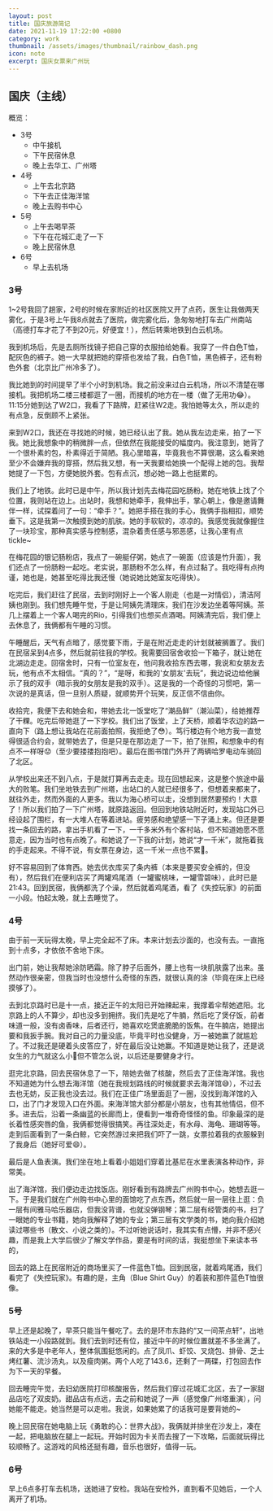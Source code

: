 ```yaml
---
layout: post
title: 国庆旅游简记
date: 2021-11-19 17:22:00 +0800
category: work
thumbnail: /assets/images/thumbnail/rainbow_dash.png
icon: note
excerpt: 国庆女票来广州玩
---
```


<!--more-->

## 国庆（主线）

概览：

- 3号
  - 中午接机
  - 下午民宿休息
  - 晚上去华工、广州塔
- 4号
  - 上午去北京路
  - 下午去正佳海洋馆
  - 晚上去购书中心
- 5号
  - 上午去喝早茶
  - 下午在花城汇走了一下
  - 晚上民宿休息
- 6号
  - 早上去机场

### 3号

1~2号我回了趟家，2号的时候在家附近的社区医院又开了点药，医生让我做两天雾化，于是3号上午我8点就去了医院，做完雾化后，急匆匆地打车去广州南站（高德打车才花了不到20元，好便宜！），然后转乘地铁到白云机场。

我到机场后，先是去厕所找镜子把自己穿的衣服拍给她看。我穿了一件白色T恤，配灰色的裤子。她一大早就把她的穿搭也发给了我，白色T恤，黑色裤子，还有粉色外套（北京比广州冷多了）。

我比她到的时间提早了半个小时到机场。我之前没来过白云机场，所以不清楚在哪接机。我把机场二楼三楼都逛了一圈，而接机的地方在一楼（做了无用功😂）。11:15分她到达了W2口，我看了下路牌，赶紧往W2走。我怕她等太久，所以走的有点急，反倒顾不上紧张。

来到W2口，我还在寻找她的时候，她已经认出了我。她从我左边走来，拍了一下我。她比我想象中的稍微胖一点，但依然在我能接受的幅度内。我注意到，她背了一个很朴素的包，朴素得近于简陋。我心里暗喜，毕竟我也不算很潮，这么看来她至少不会嫌弃我的穿搭，然后我又想，有一天我要给她换一个配得上她的包。我帮她提了一下包，方便她脱外套。包有点沉，想必她一路上也挺累的。

我们上了地铁。此时已是中午，所以我计划先去梅花园吃肠粉。她在地铁上找了个位置，我则站在边上。出站时，我想和她牵手，我伸出手，掌心朝上，像是邀请舞伴一样，试探着问了一句：“牵手？”。她把手搭在我的手心，我俩手指相扣，顺势垂下。这是我第一次触摸到她的肌肤。她的手软软的，凉凉的。我感觉我就像握住了一块珍宝，那种真实感与控制感，混杂着责任感与邪恶感，让我心里有点tickle~

在梅花园的银记肠粉店，我点了一碗艇仔粥，她点了一碗面（应该是竹升面），我们还点了一份肠粉一起吃。老实说，那肠粉不怎么样，有点过黏了。我吃得有点拘谨，她也是，她甚至吃得比我还慢（她说她比她室友吃得快）。

吃完后，我们赶往了民宿，去到时刚好上一个客人刚走（也是一对情侣），清洁阿姨也刚到。我们想先睡午觉，于是让阿姨先清理床，我们在沙发边坐着等阿姨。茶几上摆着上一个客人喝完的Rio，引得我们也想买点酒喝。阿姨清完后，我们便上去休息了，我俩都有午睡的习惯。

午睡醒后，天气有点暗了，感觉要下雨，于是在附近走走的计划就被搁置了。我们在民宿呆到4点多，然后就前往我的学校。我需要回宿舍收拾一下箱子，就让她在北湖边走走。回宿舍时，只有一位室友在，他问我收拾东西去哪，我说和女朋友去玩，他有点不太相信。“真的？”，“是呀，和我的'女朋友'去玩”，我边说边给他展示了我的双手（暗示我的女朋友是我的双手）。这是我的一个奇怪的习惯吧，第一次说的是真话，但一旦别人质疑，就顺势开个玩笑，反正信不信由你。

收拾完，我便下去和她会和，带她去北一饭堂吃了“潮品鲜”（潮汕菜），给她推荐了干粿。吃完后带她逛了一下学校。我们出了饭堂，上了天桥，顺着华农边的路一直向下（路上想让我站在花前面拍照，我拒绝了😳）。笃行楼边有个地方我一直觉得很适合约会，就带她去了，但是只是在那边走了一下，拍了张照，和想象中的有点不一样呀😟（至少要搂搂抱抱吧）。最后在图书馆门外开了两辆哈罗电动车骑回了北区。

从学校出来还不到八点，于是就打算再去走走。现在回想起来，这是整个旅途中最大的败笔。我们坐地铁去到广州塔，出站口的人就已经很多了，但想着来都来了，就往外走，然而外面的人更多。我以为海心桥可以走，没想到居然要预约！大意了！所以我们拍了一下广州塔，就原路返回。但回到地铁站附近时，发现站口外已经设起了围栏，有一大堆人在等着进站。疲劳感和绝望感一下子涌上来。但还是要找一条回去的路，拿出手机看了一下，一千多米外有个客村站，但不知道她愿不愿意走，因为当时也有点晚了。和她说了一下我的计划，她说“才一千米”，就拖着我的手走起来。不得不说，有女票在身边，这一千米一点也不累🥰。

好不容易回到了体育西。她去优衣库买了条内裤（本来是要买安全裤的，但没有），然后我们在便利店买了两罐鸡尾酒（一罐蜜桃味，一罐雪碧味），此时已是21:43。回到民宿，我俩都洗了个澡，然后就着鸡尾酒，看了《失控玩家》的前面一小段。怕起太晚，就上去睡觉了。

### 4号

由于前一天玩得太晚，早上完全起不了床。本来计划去沙面的，也没有去。一直拖到十点多，才依依不舍地下床。

出门前，她让我帮她涂防晒霜。除了脖子后面外，腰上也有一块肌肤露了出来。虽然动作很亲密，但我当时也没想什么奇怪的东西，就很认真的涂（毕竟在床上已经摸够了）。

去到北京路时已是十一点，接近正午的太阳已开始辣起来，我撑着伞帮她遮阳。北京路上的人不算少，却也没多到拥挤。我们先是吃了牛腩，然后吃了煲仔饭，前者味道一般，没有卤香味，后者还行，她喜欢吃煲底脆脆的饭焦。在牛腩店，她提出要和我扳手腕。我对自己的力量没底，毕竟平时也没健身，万一被她赢了就尴尬了。不过我还是硬着头皮答应了，好在最后没让她赢。不知道是她让我了，还是说女生的力气就这么小🤔但不管怎么说，以后还是要健身才行。

逛完北京路，回去民宿休息了一下，陪她去做了核酸，然后去了正佳海洋馆。我也不知道她为什么想去海洋馆（她在我规划路线的时候就要求去海洋馆😅），不过去去也无妨，反正我也没去过。我们在正佳广场里面逛了一圈，没找到海洋馆的入口，出了门才发现入口在外面。来海洋馆大部分都是小朋友，也有其他情侣，但不多。进去后，沿着一条幽蓝的长廊而上，便看到一堆奇奇怪怪的鱼。印象最深的是长着性感突唇的鱼，我俩都觉得很搞笑。再往深处走，有水母、海龟、珊瑚等等。走到后面看到了一条白鲸，它突然游过来把我们吓了一跳，女票拉着我的衣服躲到了我身后（她好可爱😄）。

最后是人鱼表演。我们坐在地上看着小姐姐们穿着比基尼在水里表演各种动作，非常美。

出了海洋馆，我们便边走边找饭店。刚好看到有路牌去广州购书中心，她想去逛一下。于是我们就在广州购书中心里的面馆吃了点东西，然后就一层一层往上逛：负一层有间雅马哈乐器店，但我没背谱，也就没弹钢琴；第二层有经管类的书，扫了一眼她的专业书籍，她向我解释了她的专业；第三层有文学类的书，她向我介绍她读过哪些书（散文、小说之类的）。不过听她说话时，我其实有点懵，并非不感兴趣，而是我上大学后很少了解文学作品，要是有时间的话，我挺想坐下来读本书的，

回去的路上在民宿附近的商场里买了一件蓝色T恤。回到民宿，就着鸡尾酒，我们看完了《失控玩家》。有趣的是，主角（Blue Shirt Guy）的着装和那件蓝色T恤很像。

### 5号

早上还是起晚了，早茶只能当午餐吃了。去的是环市东路的“又一间茶点轩”，出地铁站走一小段路就到。我们去到时还有位，接近中午的时候位置就差不多坐满了。来的大多是中老年人，整体氛围挺悠闲的。点了凤爪、虾饺、叉烧包、排骨、芝士烤红薯、流沙汤丸，以及瘦肉粥。两个人吃了143.6，还剩了一两碟，打包回去作为下一天的早餐。

回去睡完午觉，去妇幼医院打印核酸报告，然后我们穿过花城汇北区，去了一家甜品店吃了双皮奶。甜品店有点远，去之前和她说了一声（感觉像广州塔重演），问她能不能走。她当然是可以走啦。我说，如果她累了的话我可是要背她的~

晚上回民宿在她电脑上玩《勇敢的心：世界大战》，我俩就并排坐在沙发上，凑在一起，把电脑放在腿上一起玩。开始时因为卡关而去搜了一下攻略，后面就玩得比较顺畅了。这游戏的风格还挺有趣，音乐也很好，值得一玩。

### 6号

早上6点多打车去机场，送她进了安检。我站在安检外，直到看不见她后，一个人离开了机场。
